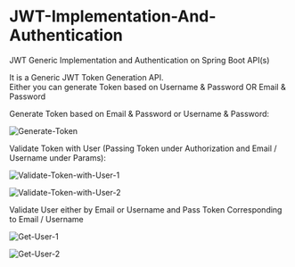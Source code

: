 # JWT-Implementation-And-Authentication
JWT Generic Implementation and Authentication on Spring Boot API(s)

It is a Generic JWT Token Generation API.<br/>
Either you can generate Token based on Username & Password OR Email & Password<br/>

Generate Token based on Email & Password or Username & Password:<br/>

![Generate-Token](https://user-images.githubusercontent.com/8852999/84939876-9ec24380-b0fc-11ea-8c4d-fa38315f1c6c.png)

Validate Token with User (Passing Token under Authorization and Email / Username under Params):

![Validate-Token-with-User-1](https://user-images.githubusercontent.com/8852999/84939889-a71a7e80-b0fc-11ea-8775-925d3b842bb8.png)

![Validate-Token-with-User-2](https://user-images.githubusercontent.com/8852999/84939898-ab469c00-b0fc-11ea-8984-b344b2b99f44.png)

Validate User either by Email or Username and Pass Token Corresponding to Email / Username 

![Get-User-1](https://user-images.githubusercontent.com/8852999/84939910-b0a3e680-b0fc-11ea-8a48-fa37d01d6e5f.png)

![Get-User-2](https://user-images.githubusercontent.com/8852999/84939922-b7325e00-b0fc-11ea-8d71-23e0afb6f501.png)
